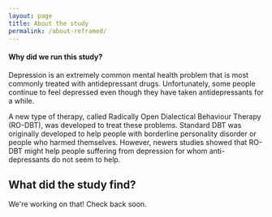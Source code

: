 ```yaml
---
layout: page
title: About the study
permalink: /about-reframed/
---
```




#### Why did we run this study?

Depression is an extremely common mental health problem that is most commonly treated with antidepressant drugs. Unfortunately, some people continue to feel depressed even though they have taken antidepressants for a while.


A new type of therapy, called Radically Open Dialectical Behaviour Therapy (RO-DBT), was developed to treat these problems. Standard DBT was originally developed to help people with borderline personality disorder or people who harmed themselves. However, newers studies showed that RO-DBT might help people suffering from depression for whom anti-depressants do not seem to help.


## What did the study find?

We're working on that! Check back soon.